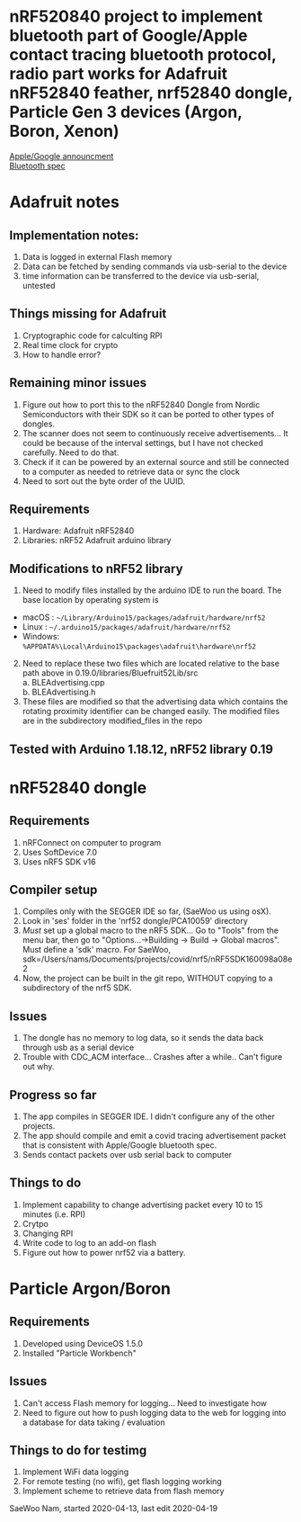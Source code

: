 # nRF520840 project to implement bluetooth part of Google/Apple contact tracing bluetooth protocol, radio part works for Adafruit nRF52840 feather, nrf52840 dongle, Particle Gen 3 devices (Argon, Boron, Xenon)
[Apple/Google announcment](https://www.apple.com/covid19/contacttracing/)  
[Bluetooth spec](https://covid19-static.cdn-apple.com/applications/covid19/current/static/contact-tracing/pdf/ContactTracing-BluetoothSpecificationv1.1.pdf)

#  Adafruit notes

##  Implementation notes:
1.  Data is logged in external Flash memory
2.  Data can be fetched by sending commands via usb-serial to the device
3.  time information can be transferred to the device via usb-serial, untested

##  Things missing for Adafruit
1.  Cryptographic code for calculting RPI
2.  Real time clock for crypto
3.  How to handle error?

##  Remaining minor issues
1. Figure out how to port this to the nRF52840 Dongle from Nordic Semiconductors with their SDK so it can be ported to other types of dongles.
2. The scanner does not seem to continuously receive advertisements... It could be because of the interval settings, but I have not checked carefully.   Need to do that.
3. Check if it can be powered by an external source and still be connected to a computer as needed to retrieve data or sync the clock
4.  Need to sort out the byte order of the UUID.

##  Requirements
1.  Hardware: Adafruit nRF52840
2.  Libraries: nRF52 Adafruit arduino library

##  Modifications to nRF52 library
1.  Need to modify files installed by the arduino IDE to run the board.  The base location by operating system is
* macOS  : `~/Library/Arduino15/packages/adafruit/hardware/nrf52`
* Linux  : `~/.arduino15/packages/adafruit/hardware/nrf52`
* Windows: `%APPDATA%\Local\Arduino15\packages\adafruit\hardware\nrf52`
2. Need to replace these two files  which are located relative to the base path above in 0.19.0/libraries/Bluefruit52Lib/src  
   a. BLEAdvertising.cpp  
   b. BLEAdvertising.h  
3. These files are modified so that the advertising data which contains the rotating proximity identifier can be changed easily.  The modified files are in the subdirectory modified_files in the repo
  
## Tested with Arduino 1.18.12, nRF52 library 0.19

#  nRF52840 dongle
## Requirements
1. nRFConnect on computer to program
2. Uses SoftDevice 7.0
3. Uses nRF5 SDK v16

## Compiler setup
1.  Compiles only with the SEGGER IDE so far, (SaeWoo us using osX).
2.  Look in 'ses' folder in the 'nrf52 dongle/PCA10059' directory
3.   *Must* set up a global macro to the nRF5 SDK... Go to "Tools" from the menu
bar, then go to "Options...->Building -> Build -> Global macros".   Must define
a 'sdk' macro.  For SaeWoo, sdk=/Users/nams/Documents/projects/covid/nrf5/nRF5SDK160098a08e2
4. Now, the project can be built in the git repo, WITHOUT copying to a
   subdirectory of the nrf5 SDK.

## Issues
1. The dongle has no memory to log data, so it sends the data back through usb
   as a serial device
2. Trouble with CDC_ACM interface... Crashes after a while..  Can't figure out
   why.
## Progress so far
1. The app compiles in SEGGER IDE.  I didn't configure any of the other projects.  
2. The app should compile and emit a covid tracing advertisement packet that is consistent with Apple/Google bluetooth spec.
3. Sends contact packets over usb serial back to computer

## Things to do
1.  Implement capability to change advertising packet every 10 to 15 minutes
    (i.e. RPI)
2.  Crytpo
3.  Changing RPI
4.  Write code to log to an add-on flash
5.  Figure out how to power nrf52 via a battery.


#  Particle Argon/Boron

## Requirements
1. Developed using DeviceOS 1.5.0
2. Installed "Particle Workbench"

## Issues
1.  Can't access Flash memory for logging... Need to investigate how
2.  Need to figure out how to push logging data to the web for logging into a
    database for data taking / evaluation

## Things to do for testimg
1. Implement WiFi data logging
2. For remote testing (no wifi), get flash logging working
3. Implement scheme to retrieve data from flash memory


SaeWoo Nam, started 2020-04-13, last edit 2020-04-19

